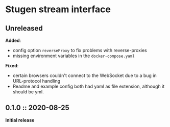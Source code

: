 # Stugen stream interface

## Unreleased
**Added**:
 - config option `reverseProxy` to fix problems with reverse-proxies
 - missing environment variables in the `docker-compose.yaml`

**Fixed**:
 - certain browsers couldn't connect to the WebSocket due to a bug in URL-protocol handling
 - Readme and example config both had yaml as file extension, although it should be yml.

## 0.1.0 :: 2020-08-25
**Initial release**
